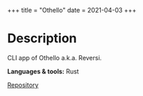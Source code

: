 +++
title = "Othello"
date = 2021-04-03
+++

# Description

CLI app of Othello a.k.a. Reversi.

**Languages & tools:** Rust

<a class="btn btn--repo" href="https://github.com/sjinno/othello" target="\_blank">Repository</a>
